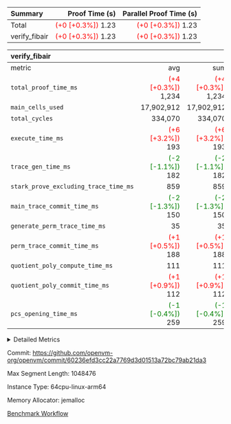 | Summary | Proof Time (s) | Parallel Proof Time (s) |
|:---|---:|---:|
| Total | <span style='color: red'>(+0 [+0.3%])</span> 1.23 | <span style='color: red'>(+0 [+0.3%])</span> 1.23 |
| verify_fibair | <span style='color: red'>(+0 [+0.3%])</span> 1.23 | <span style='color: red'>(+0 [+0.3%])</span> 1.23 |


| verify_fibair |||||
|:---|---:|---:|---:|---:|
|metric|avg|sum|max|min|
| `total_proof_time_ms ` | <span style='color: red'>(+4 [+0.3%])</span> 1,234 | <span style='color: red'>(+4 [+0.3%])</span> 1,234 | <span style='color: red'>(+4 [+0.3%])</span> 1,234 | <span style='color: red'>(+4 [+0.3%])</span> 1,234 |
| `main_cells_used     ` |  17,902,912 |  17,902,912 |  17,902,912 |  17,902,912 |
| `total_cycles        ` |  334,070 |  334,070 |  334,070 |  334,070 |
| `execute_time_ms     ` | <span style='color: red'>(+6 [+3.2%])</span> 193 | <span style='color: red'>(+6 [+3.2%])</span> 193 | <span style='color: red'>(+6 [+3.2%])</span> 193 | <span style='color: red'>(+6 [+3.2%])</span> 193 |
| `trace_gen_time_ms   ` | <span style='color: green'>(-2 [-1.1%])</span> 182 | <span style='color: green'>(-2 [-1.1%])</span> 182 | <span style='color: green'>(-2 [-1.1%])</span> 182 | <span style='color: green'>(-2 [-1.1%])</span> 182 |
| `stark_prove_excluding_trace_time_ms` |  859 |  859 |  859 |  859 |
| `main_trace_commit_time_ms` | <span style='color: green'>(-2 [-1.3%])</span> 150 | <span style='color: green'>(-2 [-1.3%])</span> 150 | <span style='color: green'>(-2 [-1.3%])</span> 150 | <span style='color: green'>(-2 [-1.3%])</span> 150 |
| `generate_perm_trace_time_ms` |  35 |  35 |  35 |  35 |
| `perm_trace_commit_time_ms` | <span style='color: red'>(+1 [+0.5%])</span> 188 | <span style='color: red'>(+1 [+0.5%])</span> 188 | <span style='color: red'>(+1 [+0.5%])</span> 188 | <span style='color: red'>(+1 [+0.5%])</span> 188 |
| `quotient_poly_compute_time_ms` |  111 |  111 |  111 |  111 |
| `quotient_poly_commit_time_ms` | <span style='color: red'>(+1 [+0.9%])</span> 112 | <span style='color: red'>(+1 [+0.9%])</span> 112 | <span style='color: red'>(+1 [+0.9%])</span> 112 | <span style='color: red'>(+1 [+0.9%])</span> 112 |
| `pcs_opening_time_ms ` | <span style='color: green'>(-1 [-0.4%])</span> 259 | <span style='color: green'>(-1 [-0.4%])</span> 259 | <span style='color: green'>(-1 [-0.4%])</span> 259 | <span style='color: green'>(-1 [-0.4%])</span> 259 |



<details>
<summary>Detailed Metrics</summary>

|  | verify_program_compile_ms | total_cells | stark_prove_excluding_trace_time_ms | quotient_poly_compute_time_ms | quotient_poly_commit_time_ms | perm_trace_commit_time_ms | pcs_opening_time_ms | main_trace_commit_time_ms |
| --- | --- | --- | --- | --- | --- | --- | --- |
|  | 7 | 65,536 | 41 | 2 | 7 | 0 | 23 | 7 | 

| air_name | rows | quotient_deg | main_cols | interactions | constraints | cells |
| --- | --- | --- | --- | --- | --- | --- |
| AccessAdapterAir<2> |  | 2 |  | 5 | 12 |  | 
| AccessAdapterAir<4> |  | 2 |  | 5 | 12 |  | 
| AccessAdapterAir<8> |  | 2 |  | 5 | 12 |  | 
| FibonacciAir | 32,768 | 1 | 2 |  | 5 | 65,536 | 
| FriReducedOpeningAir |  | 2 |  | 39 | 71 |  | 
| JalRangeCheckAir |  | 2 |  | 9 | 14 |  | 
| NativePoseidon2Air<BabyBearParameters>, 1> |  | 2 |  | 136 | 572 |  | 
| PhantomAir |  | 2 |  | 3 | 5 |  | 
| ProgramAir |  | 1 |  | 1 | 4 |  | 
| VariableRangeCheckerAir |  | 1 |  | 1 | 4 |  | 
| VmAirWrapper<AluNativeAdapterAir, FieldArithmeticCoreAir> |  | 2 |  | 15 | 27 |  | 
| VmAirWrapper<BranchNativeAdapterAir, BranchEqualCoreAir<1> |  | 2 |  | 11 | 25 |  | 
| VmAirWrapper<NativeAdapterAir<2, 0>, PublicValuesCoreAir> |  | 2 |  | 11 | 29 |  | 
| VmAirWrapper<NativeLoadStoreAdapterAir<1>, NativeLoadStoreCoreAir<1> |  | 2 |  | 15 | 20 |  | 
| VmAirWrapper<NativeLoadStoreAdapterAir<4>, NativeLoadStoreCoreAir<4> |  | 2 |  | 15 | 20 |  | 
| VmAirWrapper<NativeVectorizedAdapterAir<4>, FieldExtensionCoreAir> |  | 2 |  | 15 | 27 |  | 
| VmConnectorAir |  | 2 |  | 5 | 10 |  | 
| VolatileBoundaryAir |  | 2 |  | 4 | 17 |  | 

| group | trace_gen_time_ms | total_proof_time_ms | total_cycles | total_cells | stark_prove_excluding_trace_time_ms | quotient_poly_compute_time_ms | quotient_poly_commit_time_ms | perm_trace_commit_time_ms | pcs_opening_time_ms | main_trace_commit_time_ms | main_cells_used | generate_perm_trace_time_ms | execute_time_ms |
| --- | --- | --- | --- | --- | --- | --- | --- | --- | --- | --- | --- | --- | --- |
| verify_fibair | 182 | 1,234 | 334,070 | 61,884,586 | 859 | 111 | 112 | 188 | 259 | 150 | 17,902,912 | 35 | 193 | 

| group | air_name | rows | prep_cols | perm_cols | main_cols | cells |
| --- | --- | --- | --- | --- | --- | --- |
| verify_fibair | AccessAdapterAir<2> | 131,072 |  | 16 | 11 | 3,538,944 | 
| verify_fibair | AccessAdapterAir<4> | 65,536 |  | 16 | 13 | 1,900,544 | 
| verify_fibair | AccessAdapterAir<8> | 128 |  | 16 | 17 | 4,224 | 
| verify_fibair | FriReducedOpeningAir | 2,048 |  | 84 | 27 | 227,328 | 
| verify_fibair | JalRangeCheckAir | 32,768 |  | 28 | 12 | 1,310,720 | 
| verify_fibair | NativePoseidon2Air<BabyBearParameters>, 1> | 32,768 |  | 312 | 398 | 23,265,280 | 
| verify_fibair | PhantomAir | 16,384 |  | 12 | 6 | 294,912 | 
| verify_fibair | ProgramAir | 8,192 |  | 8 | 10 | 147,456 | 
| verify_fibair | VariableRangeCheckerAir | 262,144 | 2 | 8 | 1 | 2,359,296 | 
| verify_fibair | VmAirWrapper<AluNativeAdapterAir, FieldArithmeticCoreAir> | 262,144 |  | 36 | 29 | 17,039,360 | 
| verify_fibair | VmAirWrapper<BranchNativeAdapterAir, BranchEqualCoreAir<1> | 32,768 |  | 28 | 23 | 1,671,168 | 
| verify_fibair | VmAirWrapper<NativeLoadStoreAdapterAir<1>, NativeLoadStoreCoreAir<1> | 65,536 |  | 40 | 21 | 3,997,696 | 
| verify_fibair | VmAirWrapper<NativeLoadStoreAdapterAir<4>, NativeLoadStoreCoreAir<4> | 32,768 |  | 40 | 27 | 2,195,456 | 
| verify_fibair | VmAirWrapper<NativeVectorizedAdapterAir<4>, FieldExtensionCoreAir> | 32,768 |  | 36 | 38 | 2,424,832 | 
| verify_fibair | VmConnectorAir | 2 | 1 | 16 | 5 | 42 | 
| verify_fibair | VolatileBoundaryAir | 65,536 |  | 12 | 11 | 1,507,328 | 

| group | trace_height_constraint | weighted_sum | threshold |
| --- | --- | --- | --- |
| verify_fibair | 0 | 1,085,444 | 2,013,265,921 | 
| verify_fibair | 1 | 5,411,200 | 2,013,265,921 | 
| verify_fibair | 2 | 542,722 | 2,013,265,921 | 
| verify_fibair | 3 | 5,280,004 | 2,013,265,921 | 
| verify_fibair | 4 | 65,536 | 2,013,265,921 | 
| verify_fibair | 5 | 12,655,242 | 2,013,265,921 | 

| trace_height_constraint | threshold |
| --- | --- |
| 0 | 2,013,265,921 | 

</details>


Commit: https://github.com/openvm-org/openvm/commit/60236efd3cc22a7769d3d01513a72bc79ab21da3

Max Segment Length: 1048476

Instance Type: 64cpu-linux-arm64

Memory Allocator: jemalloc

[Benchmark Workflow](https://github.com/openvm-org/openvm/actions/runs/13962176849)
